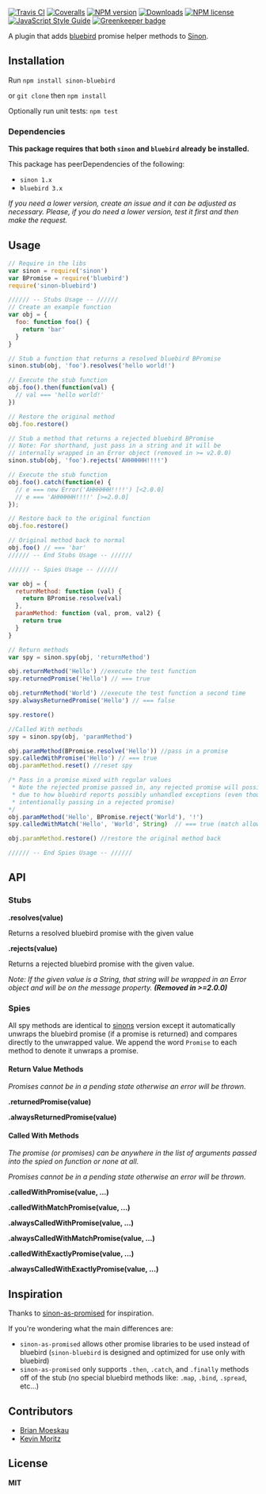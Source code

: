 
[![Travis CI](https://img.shields.io/travis/toddbluhm/sinon-bluebird.svg)](https://travis-ci.org/toddbluhm/sinon-bluebird)
[![Coveralls](https://img.shields.io/coveralls/toddbluhm/sinon-bluebird.svg?maxAge=2592000)](https://coveralls.io/github/toddbluhm/sinon-bluebird)
[![NPM version](https://img.shields.io/npm/v/sinon-bluebird.svg)](https://www.npmjs.com/package/sinon-bluebird)
[![Downloads](http://img.shields.io/npm/dm/sinon-bluebird.svg?style=flat)](https://www.npmjs.com/package/sinon-bluebird)
[![NPM license](https://img.shields.io/npm/l/sinon-bluebird.svg?maxAge=2592000)](https://www.npmjs.com/package/sinon-bluebird)
[![JavaScript Style Guide](https://img.shields.io/badge/code%20style-standard-brightgreen.svg)](http://standardjs.com/) [![Greenkeeper badge](https://badges.greenkeeper.io/toddbluhm/sinon-bluebird.svg)](https://greenkeeper.io/)

A plugin that adds [bluebird](https://github.com/petkaantonov/bluebird) promise helper methods to [Sinon](https://github.com/cjohansen/Sinon.JS).

## Installation

Run `npm install sinon-bluebird`

or `git clone` then `npm install`

Optionally run unit tests: `npm test`

### Dependencies

**This package requires that both `sinon` and `bluebird` already be installed.**

This package has peerDependencies of the following:

- `sinon 1.x`
- `bluebird 3.x`

*If you need a lower version, create an issue and it can be adjusted as necessary. Please, if you do need a lower version, test it first and then make the request.*

## Usage

```js
// Require in the libs
var sinon = require('sinon')
var BPromise = require('bluebird')
require('sinon-bluebird')

////// -- Stubs Usage -- //////
// Create an example function
var obj = {
  foo: function foo() {
    return 'bar'
  }
}

// Stub a function that returns a resolved bluebird BPromise
sinon.stub(obj, 'foo').resolves('hello world!')

// Execute the stub function
obj.foo().then(function(val) {
  // val === 'hello world!'
})

// Restore the original method
obj.foo.restore()

// Stub a method that returns a rejected bluebird BPromise
// Note: For shorthand, just pass in a string and it will be
// internally wrapped in an Error object (removed in >= v2.0.0)
sinon.stub(obj, 'foo').rejects('AHHHHHH!!!!')

// Execute the stub function
obj.foo().catch(function(e) {
  // e === new Error('AHHHHHH!!!!') [<2.0.0]
  // e === 'AHHHHHH!!!!' [>=2.0.0]
});

// Restore back to the original function
obj.foo.restore()

// Original method back to normal
obj.foo() // === 'bar'
////// -- End Stubs Usage -- //////

////// -- Spies Usage -- //////

var obj = {
  returnMethod: function (val) {
    return BPromise.resolve(val)
  },
  paramMethod: function (val, prom, val2) {
    return true
  }
}

// Return methods
var spy = sinon.spy(obj, 'returnMethod')

obj.returnMethod('Hello') //execute the test function
spy.returnedPromise('Hello') // === true

obj.returnMethod('World') //execute the test function a second time
spy.alwaysReturnedPromise('Hello') // === false

spy.restore()

//Called With methods
spy = sinon.spy(obj, 'paramMethod')

obj.paramMethod(BPromise.resolve('Hello')) //pass in a promise
spy.calledWithPromise('Hello') // === true
obj.paramMethod.reset() //reset spy

/* Pass in a promise mixed with regular values
 * Note the rejected promise passed in, any rejected promise will possibly show up in console.log
 * due to how bluebird reports possibly unhandled exceptions (even though in this case we are
 * intentionally passing in a rejected promise)
*/
obj.paramMethod('Hello', BPromise.reject('World'), '!')
spy.calledWithMatch('Hello', 'World', String)  // === true (match allows for comparison by type too!)

obj.paramMethod.restore() //restore the original method back

////// -- End Spies Usage -- //////
```

## API

### Stubs

**.resolves(value)**

Returns a resolved bluebird promise with the given value

**.rejects(value)**

Returns a rejected bluebird promise with the given value.

*Note: If the given value is a String, that string will be wrapped in an Error object and will be on the message property. **(Removed in >=2.0.0)***

### Spies

All spy methods are identical to [sinons](http://sinonjs.org/docs/#spies-api) version except it automatically unwraps the bluebird promise (if a promise is returned) and compares directly to the unwrapped value. We append the word `Promise` to each method to denote it unwraps a promise.

#### Return Value Methods

*Promises cannot be in a pending state otherwise an error will be thrown.*

**.returnedPromise(value)**

**.alwaysReturnedPromise(value)**


#### Called With Methods

*The promise (or promises) can be anywhere in the list of arguments passed into the spied on function or none at all.*

*Promises cannot be in a pending state otherwise an error will be thrown.*

**.calledWithPromise(value, ...)**

**.calledWithMatchPromise(value, ...)**

**.alwaysCalledWithPromise(value, ...)**

**.alwaysCalledWithMatchPromise(value, ...)**

**.calledWithExactlyPromise(value, ...)**

**.alwaysCalledWithExactlyPromise(value, ...)**

## Inspiration

Thanks to  [sinon-as-promised](https://github.com/bendrucker/sinon-as-promised) for inspiration.

If you're wondering what the main differences are:

- `sinon-as-promised` allows other promise libraries to be used instead of bluebird (`sinon-bluebird` is designed and optimized for use only with bluebird)
- `sinon-as-promised` only supports `.then`, `.catch`, and `.finally` methods off of the stub (no special bluebird methods like: `.map`, `.bind`, `.spread`, etc...)

## Contributors

- [Brian Moeskau](https://github.com/bmoeskau)
- [Kevin Moritz](https://github.com/mayorbyrne)

## License

**MIT**
